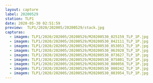 ```yaml
---
layout: capture
label: 20200529
station: TLP1
date: 2020-05-30 02:51:59
preview:  TLP1/2020/202005/20200529/stack.jpg
capturas:
  - imagem: TLP1/2020/202005/20200529/M20200530_025159_TLP_1P.jpg
  - imagem: TLP1/2020/202005/20200529/M20200530_042111_TLP_1P.jpg
  - imagem: TLP1/2020/202005/20200529/M20200530_053053_TLP_1P.jpg
  - imagem: TLP1/2020/202005/20200529/M20200530_063920_TLP_1P.jpg
  - imagem: TLP1/2020/202005/20200529/M20200530_073627_TLP_1P.jpg
  - imagem: TLP1/2020/202005/20200529/M20200530_075801_TLP_1P.jpg
  - imagem: TLP1/2020/202005/20200529/M20200530_080056_TLP_1P.jpg
  - imagem: TLP1/2020/202005/20200529/M20200530_080242_TLP_1P.jpg
  - imagem: TLP1/2020/202005/20200529/M20200530_083954_TLP_1P.jpg
---
```

